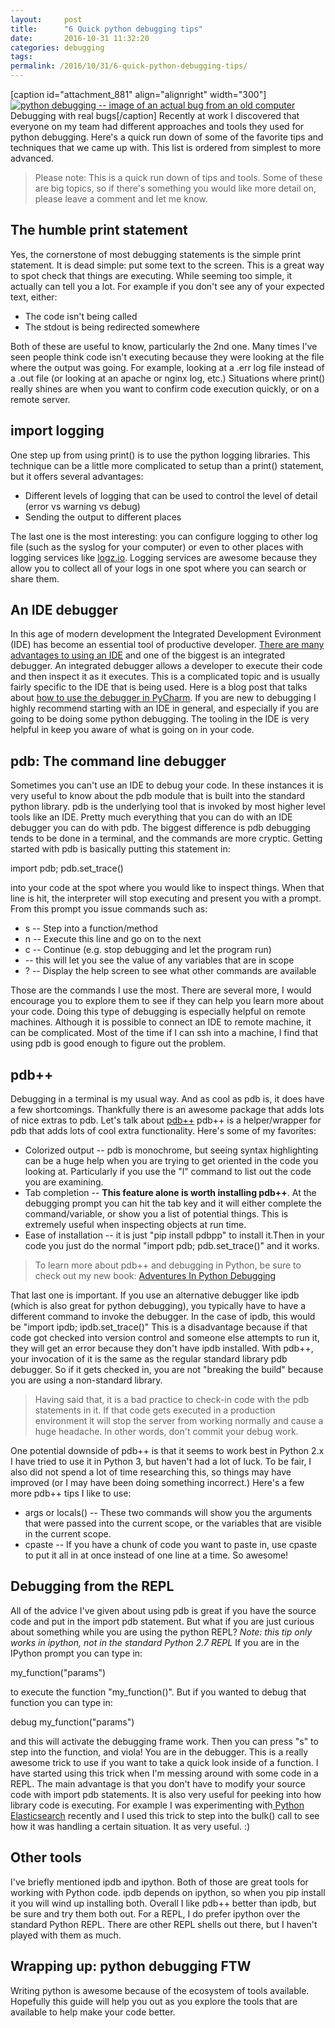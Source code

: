 ```yaml
---
layout:     post
title:      "6 Quick python debugging tips"
date:       2016-10-31 11:32:20
categories: debugging
tags:  
permalink: /2016/10/31/6-quick-python-debugging-tips/
---
```

[caption id="attachment_881" align="alignright" width="300"][![python debugging -- image of an actual bug from an old computer](https://ironboundsoftware.com/blog/wp-content/uploads/2016/10/debugging-e1477661493656.jpg)](https://ironboundsoftware.com/blog/wp-content/uploads/2016/10/debugging.jpg) Debugging with real bugs[/caption] Recently at work I discovered that everyone on my team had different approaches and tools they used for python debugging. Here's a quick run down of some of the favorite tips and techniques that we came up with. This list is ordered from simplest to more advanced.

> Please note: This is a quick run down of tips and tools. Some of these are big topics, so if there's something you would like more detail on, please leave a comment and let me know.

## The humble print statement

Yes, the cornerstone of most debugging statements is the simple print statement. It is dead simple: put some text to the screen. This is a great way to spot check that things are executing. While seeming too simple, it actually can tell you a lot. For example if you don't see any of your expected text, either: 

  * The code isn't being called
  * The stdout is being redirected somewhere

Both of these are useful to know, particularly the 2nd one. Many times I've seen people think code isn't executing because they were looking at the file where the output was going. For example, looking at a .err log file instead of a .out file (or looking at an apache or nginx log, etc.) Situations where print() really shines are when you want to confirm code execution quickly, or on a remote server. 

## import logging

One step up from using print() is to use the python logging libraries. This technique can be a little more complicated to setup than a print() statement, but it offers several advantages: 

  * Different levels of logging that can be used to control the level of detail (error vs warning vs debug)
  * Sending the output to different places

The last one is the most interesting: you can configure logging to other log file (such as the syslog for your computer) or even to other places with logging services like [logz.io](http://logz.io/). Logging services are awesome because they allow you to collect all of your logs in one spot where you can search or share them. 

## An IDE debugger

In this age of modern development the Integrated Development Evironment (IDE) has become an essential tool of productive developer. [There are many advantages to using an IDE](http://pythoncentral.io/text-editors-vs-ides-for-python-development-selecting-the-right-tool/) and one of the biggest is an integrated debugger. An integrated debugger allows a developer to execute their code and then inspect it as it executes. This is a complicated topic and is usually fairly specific to the IDE that is being used. Here is a blog post that talks about [how to use the debugger in PyCharm](http://pedrokroger.net/python-debugger/). If you are new to debugging I highly recommend starting with an IDE in general, and especially if you are going to be doing some python debugging. The tooling in the IDE is very helpful in keep you aware of what is going on in your code. 

## pdb: The command line debugger

Sometimes you can't use an IDE to debug your code. In these instances it is very useful to know about the pdb module that is built into the standard python library. pdb is the underlying tool that is invoked by most higher level tools like an IDE. Pretty much everything that you can do with an IDE debugger you can do with pdb. The biggest difference is pdb debugging tends to be done in a terminal, and the commands are more cryptic. Getting started with pdb is basically putting this statement in: 

import pdb; pdb.set_trace()

into your code at the spot where you would like to inspect things. When that line is hit, the interpreter will stop executing and present you with a prompt. From this prompt you issue commands such as: 

  * s -- Step into a function/method
  * n -- Execute this line and go on to the next
  * c -- Continue (e.g. stop debugging and let the program run)
  * <name of a variable> \-- this will let you see the value of any variables that are in scope
  * ? -- Display the help screen to see what other commands are available

Those are the commands I use the most. There are several more, I would encourage you to explore them to see if they can help you learn more about your code. Doing this type of debugging is especially helpful on remote machines. Although it is possible to connect an IDE to remote machine, it can be complicated. Most of the time if I can ssh into a machine, I find that using pdb is good enough to figure out the problem. 

## pdb++

Debugging in a terminal is my usual way. And as cool as pdb is, it does have a few shortcomings. Thankfully there is an awesome package that adds lots of nice extras to pdb. Let's talk about [pdb++](https://pypi.python.org/pypi/pdbpp/) pdb++ is a helper/wrapper for pdb that adds lots of cool extra functionality. Here's some of my favorites: 

  * Colorized output -- pdb is monochrome, but seeing syntax highlighting can be a huge help when you are trying to get oriented in the code you looking at. Particularly if you use the "l" command to list out the code you are examining.
  * Tab completion -- **This feature alone is worth installing pdb++**. At the debugging prompt you can hit the tab key and it will either complete the command/variable, or show you a list of potential things. This is extremely useful when inspecting objects at run time.
  * Ease of installation -- it is just "pip install pdbpp" to install it.Then in your code you just do the normal "import pdb; pdb.set_trace()" and it works.



> To learn more about pdb++ and debugging in Python, be sure to check out my new book: [Adventures In Python Debugging](https://gum.co/OitWH)

That last one is important. If you use an alternative debugger like ipdb (which is also great for python debugging), you typically have to have a different command to invoke the debugger. In the case of ipdb, this would be "import ipdb; ipdb.set_trace()" This is a disadvantage because if that code got checked into version control and someone else attempts to run it, they will get an error because they don't have ipdb installed. With pdb++, your invocation of it is the same as the regular standard library pdb debugger. So if it gets checked in, you are not "breaking the build" because you are using a non-standard library. 

> Having said that, it is a bad practice to check-in code with the pdb statements in it. If that code gets executed in a production environment it will stop the server from working normally and cause a huge headache. In other words, don't commit your debug work.

One potential downside of pdb++ is that it seems to work best in Python 2.x I have tried to use it in Python 3, but haven't had a lot of luck. To be fair, I also did not spend a lot of time researching this, so things may have improved (or I may have been doing something incorrect.) Here's a few more pdb++ tips I like to use: 

  * args or locals() -- These two commands will show you the arguments that were passed into the current scope, or the variables that are visible in the current scope.
  * cpaste -- If you have a chunk of code you want to paste in, use cpaste to put it all in at once instead of one line at a time. So awesome!



## Debugging from the REPL

All of the advice I've given about using pdb is great if you have the source code and put in the import pdb statement. But what if you are just curious about something while you are using the python REPL? _Note: this tip only works in ipython, not in the standard Python 2.7 REPL_ If you are in the IPython prompt you can type in: 

my_function("params")

to execute the function "my_function()". But if you wanted to debug that function you can type in: 

debug my_function("params")

and this will activate the debugging frame work. Then you can press "s" to step into the function, and viola! You are in the debugger. This is a really awesome trick to use if you want to take a quick look inside of a function. I have started using this trick when I'm messing around with some code in a REPL. The main advantage is that you don't have to modify your source code with import pdb statements. It is also very useful for peeking into how library code is executing. For example I was experimenting with[ Python Elasticsearch](https://elasticsearch-py.readthedocs.io/en/master/) recently and I used this trick to step into the bulk() call to see how it was handling a certain situation. It as very useful. :) 

## Other tools

I've briefly mentioned ipdb and ipython. Both of those are great tools for working with Python code. ipdb depends on ipython, so when you pip install it you will wind up installing both. Overall I like pdb++ better than ipdb, but be sure and try them both out. For a REPL, I do prefer ipython over the standard Python REPL. There are other REPL shells out there, but I haven't played with them as much. 

## Wrapping up: python debugging FTW

Writing python is awesome because of the ecosystem of tools available. Hopefully this guide will help you out as you explore the tools that are available to help make your code better.
